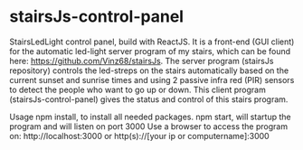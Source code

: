 # stairsJs-control-panel
StairsLedLight control panel, build with ReactJS. It is a front-end (GUI client) for the automatic led-light server program of my stairs, which can be found here: https://github.com/Vinz68/stairsJs.
The server program (stairsJs repository) controls the led-streps on the stairs automatically based on the current sunset and sunrise times and using 2 passive infra red (PIR) sensors to detect the people who want to go up or down.
This client program (stairsJs-control-panel) gives the status and control of this stairs program.

Usage
npm install, to install all needed packages.
npm start, will startup the program and will listen on port 3000
Use a browser to access the program on: 
http://localhost:3000 
or 
http(s)://[your ip or computername]:3000



